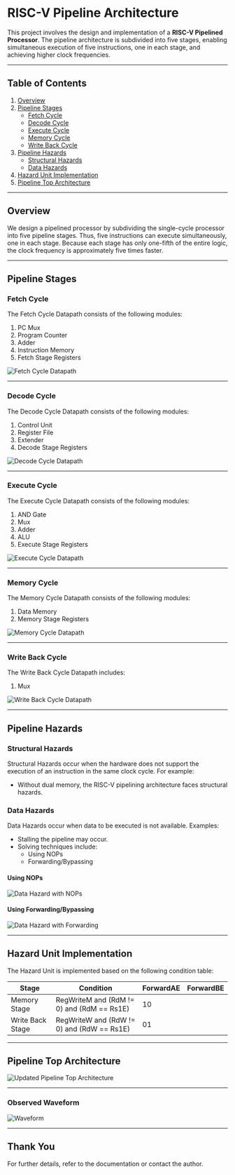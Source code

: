 
# RISC-V Pipeline Architecture

This project involves the design and implementation of a **RISC-V Pipelined Processor**. 
The pipeline architecture is subdivided into five stages, enabling simultaneous execution 
of five instructions, one in each stage, and achieving higher clock frequencies.

---

## Table of Contents

1. [Overview](#overview)
2. [Pipeline Stages](#pipeline-stages)
   - [Fetch Cycle](#fetch-cycle)
   - [Decode Cycle](#decode-cycle)
   - [Execute Cycle](#execute-cycle)
   - [Memory Cycle](#memory-cycle)
   - [Write Back Cycle](#write-back-cycle)
3. [Pipeline Hazards](#pipeline-hazards)
   - [Structural Hazards](#structural-hazards)
   - [Data Hazards](#data-hazards)
4. [Hazard Unit Implementation](#hazard-unit-implementation)
5. [Pipeline Top Architecture](#pipeline-top-architecture)

---

## Overview

We design a pipelined processor by subdividing the single-cycle processor into five pipeline stages. 
Thus, five instructions can execute simultaneously, one in each stage. Because each stage 
has only one-fifth of the entire logic, the clock frequency is approximately five times faster.

---

## Pipeline Stages

### Fetch Cycle

The Fetch Cycle Datapath consists of the following modules:
1. PC Mux
2. Program Counter
3. Adder
4. Instruction Memory
5. Fetch Stage Registers

![Fetch Cycle Datapath](./pic/Fetch_Cycle.png)


---

### Decode Cycle

The Decode Cycle Datapath consists of the following modules:
1. Control Unit
2. Register File
3. Extender
4. Decode Stage Registers

![Decode Cycle Datapath](./pic/Decode_Cycle.png)

---

### Execute Cycle

The Execute Cycle Datapath consists of the following modules:
1. AND Gate
2. Mux
3. Adder
4. ALU
5. Execute Stage Registers

![Execute Cycle Datapath](./pic/Execute_cycle.png)

---

### Memory Cycle

The Memory Cycle Datapath consists of the following modules:
1. Data Memory
2. Memory Stage Registers

![Memory Cycle Datapath](./pic/Memory_Cycle.png)

---

### Write Back Cycle

The Write Back Cycle Datapath includes:
1. Mux

![Write Back Cycle Datapath](./pic/Writeback_Cycle.png)

---

## Pipeline Hazards

### Structural Hazards

Structural Hazards occur when the hardware does not support the execution of an instruction in the same clock cycle. For example:
- Without dual memory, the RISC-V pipelining architecture faces structural hazards.

### Data Hazards

Data Hazards occur when data to be executed is not available. Examples:
- Stalling the pipeline may occur.
- Solving techniques include:
  - Using NOPs
  - Forwarding/Bypassing

#### Using NOPs
![Data Hazard with NOPs](./pic/Data_Hazard_NOP.png)

#### Using Forwarding/Bypassing
![Data Hazard with Forwarding](./pic/Data_Hazard_FWD.png)

---

## Hazard Unit Implementation

The Hazard Unit is implemented based on the following condition table:

| Stage           | Condition                                           | ForwardAE | ForwardBE |
|------------------|-----------------------------------------------------|-----------|-----------|
| Memory Stage    | RegWriteM and (RdM != 0) and (RdM == Rs1E)          | 10        |           |
| Write Back Stage| RegWriteW and (RdW != 0) and (RdW == Rs1E)          | 01        |           |

---

## Pipeline Top Architecture

![Updated Pipeline Top Architecture](./pic/Pipleline_Top.png)

---
### Observed Waveform
![Waveform](./pic/Waveform.png)

---
## Thank You

For further details, refer to the documentation or contact the author.
